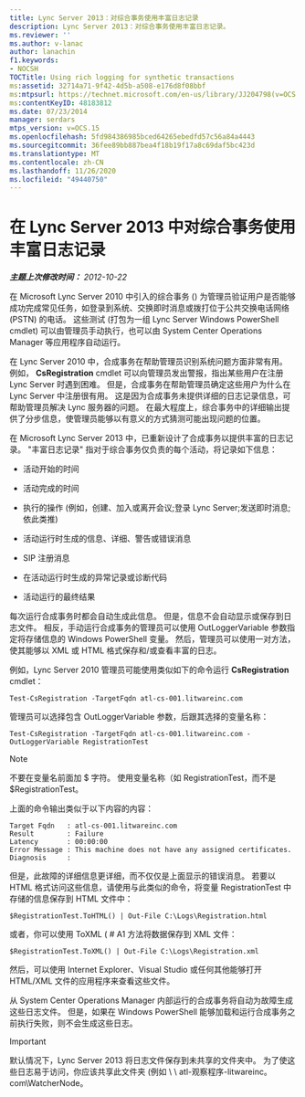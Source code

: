 ```yaml
---
title: Lync Server 2013：对综合事务使用丰富日志记录
description: Lync Server 2013：对综合事务使用丰富日志记录。
ms.reviewer: ''
ms.author: v-lanac
author: lanachin
f1.keywords:
- NOCSH
TOCTitle: Using rich logging for synthetic transactions
ms:assetid: 32714a71-9f42-4d5b-a508-e176d8f08bbf
ms:mtpsurl: https://technet.microsoft.com/en-us/library/JJ204798(v=OCS.15)
ms:contentKeyID: 48183812
ms.date: 07/23/2014
manager: serdars
mtps_version: v=OCS.15
ms.openlocfilehash: 5fd984386985bced64265ebedfd57c56a84a4443
ms.sourcegitcommit: 36fee89bb887bea4f18b19f17a8c69daf5bc423d
ms.translationtype: MT
ms.contentlocale: zh-CN
ms.lasthandoff: 11/26/2020
ms.locfileid: "49440750"
---
```

# <a name="using-rich-logging-for-synthetic-transactions-in-lync-server-2013"></a>在 Lync Server 2013 中对综合事务使用丰富日志记录

<div data-xmlns="http://www.w3.org/1999/xhtml">

<div class="topic" data-xmlns="http://www.w3.org/1999/xhtml" data-msxsl="urn:schemas-microsoft-com:xslt" data-cs="https://msdn.microsoft.com/">

<div data-asp="https://msdn2.microsoft.com/asp">



</div>

<div id="mainSection">

<div id="mainBody">

<span> </span>

_**主题上次修改时间：** 2012-10-22_

在 Microsoft Lync Server 2010 中引入的综合事务 () 为管理员验证用户是否能够成功完成常见任务，如登录到系统、交换即时消息或拨打位于公共交换电话网络 (PSTN) 的电话。 这些测试 (打包为一组 Lync Server Windows PowerShell cmdlet) 可以由管理员手动执行，也可以由 System Center Operations Manager 等应用程序自动运行。

在 Lync Server 2010 中，合成事务在帮助管理员识别系统问题方面非常有用。 例如， **CsRegistration** cmdlet 可以向管理员发出警报，指出某些用户在注册 Lync Server 时遇到困难。 但是，合成事务在帮助管理员确定这些用户为什么在 Lync Server 中注册很有用。 这是因为合成事务未提供详细的日志记录信息，可帮助管理员解决 Lync 服务器的问题。 在最大程度上，综合事务中的详细输出提供了分步信息，使管理员能够以有意义的方式猜测可能出现问题的位置。

在 Microsoft Lync Server 2013 中，已重新设计了合成事务以提供丰富的日志记录。 "丰富日志记录" 指对于综合事务仅负责的每个活动，将记录如下信息：

  - 活动开始的时间

  - 活动完成的时间

  - 执行的操作 (例如，创建、加入或离开会议;登录 Lync Server;发送即时消息;依此类推) 

  - 活动运行时生成的信息、详细、警告或错误消息

  - SIP 注册消息

  - 在活动运行时生成的异常记录或诊断代码

  - 活动运行的最终结果

每次运行合成事务时都会自动生成此信息。 但是，信息不会自动显示或保存到日志文件。 相反，手动运行合成事务的管理员可以使用 OutLoggerVariable 参数指定将存储信息的 Windows PowerShell 变量。 然后，管理员可以使用一对方法，使其能够以 XML 或 HTML 格式保存和/或查看丰富的日志。

例如，Lync Server 2010 管理员可能使用类似如下的命令运行 **CsRegistration** cmdlet：

    Test-CsRegistration -TargetFqdn atl-cs-001.litwareinc.com

管理员可以选择包含 OutLoggerVariable 参数，后跟其选择的变量名称：

    Test-CsRegistration -TargetFqdn atl-cs-001.litwareinc.com -OutLoggerVariable RegistrationTest

> [!NOTE]  
> 不要在变量名前面加 $ 字符。 使用变量名称（如 RegistrationTest，而不是 $RegistrationTest。

上面的命令输出类似于以下内容的内容：

    Target Fqdn   : atl-cs-001.litwareinc.com
    Result        : Failure
    Latency       : 00:00:00
    Error Message : This machine does not have any assigned certificates.
    Diagnosis     :

但是，此故障的详细信息更详细，而不仅仅是上面显示的错误消息。 若要以 HTML 格式访问这些信息，请使用与此类似的命令，将变量 RegistrationTest 中存储的信息保存到 HTML 文件中：

    $RegistrationTest.ToHTML() | Out-File C:\Logs\Registration.html

或者，你可以使用 ToXML ( # A1 方法将数据保存到 XML 文件：

    $RegistrationTest.ToXML() | Out-File C:\Logs\Registration.xml

然后，可以使用 Internet Explorer、Visual Studio 或任何其他能够打开 HTML/XML 文件的应用程序来查看这些文件。

从 System Center Operations Manager 内部运行的合成事务将自动为故障生成这些日志文件。 但是，如果在 Windows PowerShell 能够加载和运行合成事务之前执行失败，则不会生成这些日志。

> [!IMPORTANT]  
> 默认情况下，Lync Server 2013 将日志文件保存到未共享的文件夹中。 为了使这些日志易于访问，你应该共享此文件夹 (例如 \\ \\ atl-观察程序-litwareinc。 com\WatcherNode。


</div>

</div>

</div>

</div>

